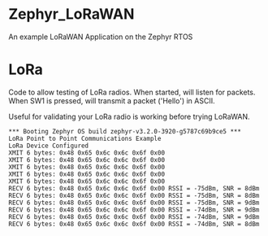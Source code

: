 # Zephyr_LoRaWAN

An example LoRaWAN Application on the Zephyr RTOS




# LoRa

Code to allow testing of LoRa radios. When started, will listen for packets. When SW1 is pressed, will transmit a packet ('Hello') in ASCII. 

Useful for validating your LoRa radio is working before trying LoRaWAN.

```
*** Booting Zephyr OS build zephyr-v3.2.0-3920-g5787c69b9ce5 ***
LoRa Point to Point Communications Example
LoRa Device Configured
XMIT 6 bytes: 0x48 0x65 0x6c 0x6c 0x6f 0x00
XMIT 6 bytes: 0x48 0x65 0x6c 0x6c 0x6f 0x00
XMIT 6 bytes: 0x48 0x65 0x6c 0x6c 0x6f 0x00
XMIT 6 bytes: 0x48 0x65 0x6c 0x6c 0x6f 0x00
XMIT 6 bytes: 0x48 0x65 0x6c 0x6c 0x6f 0x00
RECV 6 bytes: 0x48 0x65 0x6c 0x6c 0x6f 0x00 RSSI = -75dBm, SNR = 8dBm
RECV 6 bytes: 0x48 0x65 0x6c 0x6c 0x6f 0x00 RSSI = -75dBm, SNR = 8dBm
RECV 6 bytes: 0x48 0x65 0x6c 0x6c 0x6f 0x00 RSSI = -75dBm, SNR = 9dBm
RECV 6 bytes: 0x48 0x65 0x6c 0x6c 0x6f 0x00 RSSI = -74dBm, SNR = 9dBm
RECV 6 bytes: 0x48 0x65 0x6c 0x6c 0x6f 0x00 RSSI = -74dBm, SNR = 9dBm
RECV 6 bytes: 0x48 0x65 0x6c 0x6c 0x6f 0x00 RSSI = -74dBm, SNR = 8dBm
```
